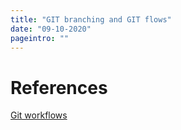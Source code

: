 ```yaml
---
title: "GIT branching and GIT flows"
date: "09-10-2020"
pageintro: ""
---
```



# References 

[Git workflows](https://www.atlassian.com/git/tutorials/comparing-workflows/feature-branch-workflow)